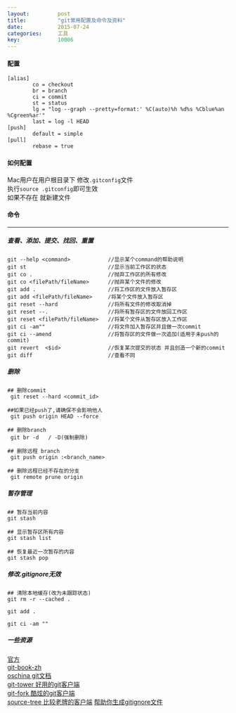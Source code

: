 ```yaml
---
layout: 		post
title:			"git常用配置及命令及资料"
date:			2015-07-24
categories:		工具
key: 			10006
---
```


#### 配置
```    
[alias]
        co = checkout
        br = branch
        ci = commit
        st = status
        lg = "log --graph --pretty=format:' %C(auto)%h %d%s %Cblue%an %Cgreen%ar'"
        last = log -l HEAD
[push]
        default = simple
[pull]
        rebase = true
```
#### 如何配置
Mac用户在用户根目录下 修改`.gitconfig`文件  
执行`source .gitconfig`即可生效  
如果不存在 就新建文件

#### 命令
----
##### 查看、添加、提交、找回、重置

```
git --help <command>			//显示某个command的帮助说明
git st 							//显示当前工作区的状态
git co . 						//抛弃工作区的所有修改
git co <filePath/fileName> 		//抛弃某个文件的修改
git add . 						//将工作区的文件放入暂存区
git add <filePath/fileName> 	/将某个文件放入暂存区
git reset --hard				//将所有文件的修改取消掉 
git reset --. 					//将所有暂存区的文件放回工作区
git reset <filePath/fileName> 	//将某个文件从暂存区放入工作区
git ci -am""					//将文件加入暂存区并且做一次commit
git ci --amend					//将暂存区的文件做一次追加(适用于未push的commit)
git revert  <$id> 				//恢复某次提交的状态 并且创造一个新的commit
git diff						//查看不同
```
##### 删除
```
## 删除commit
 git reset --hard <commit_id>

##如果已经push了,请确保不会影响他人
 git push origin HEAD --force

## 删除branch
 git br -d   / -D(强制删除)

## 删除远程 branch
 git push origin :<branch_name>

## 删除远程已经不存在的分支
 git remote prune origin
```
##### 暂存管理
```
## 暂存当前内容
git stash 

## 显示暂存区所有内容
git stash list

## 恢复最近一次暂存的内容
git stash pop
```
##### 修改.gitignore无效
```
## 清除本地缓存(改为未跟踪状态)
git rm -r --cached .

git add .

git ci -am ""

```
##### 一些资源
[官方](https://git-scm.com/)  
[git-book-zh](https://git-scm.com/book/zh/v2)  
[oschina git文档](http://git.oschina.net/progit/)  
[git-tower 好用的git客户端](https://www.git-tower.com/)  
[git-fork 酷炫的git客户端](https://git-fork.com/)  
[source-tree 比较老牌的客户端](https://www.sourcetreeapp.com/)
[帮助你生成gitignore文件](https://www.gitignore.io/)

